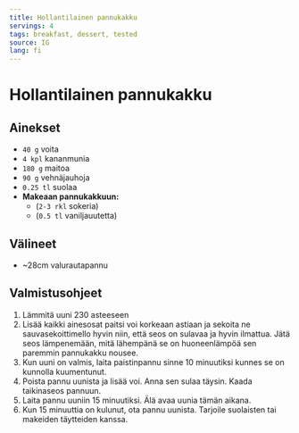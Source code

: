 ```yaml
---
title: Hollantilainen pannukakku
servings: 4
tags: breakfast, dessert, tested
source: IG
lang: fi
---
```


# Hollantilainen pannukakku

## Ainekset

- `40 g` voita
- `4 kpl` kananmunia
- `180 g` maitoa
- `90 g` vehnäjauhoja
- `0.25 tl` suolaa
- **Makeaan pannukakkuun:**
  - (`2-3 rkl` sokeria)
  - (`0.5 tl` vaniljauutetta)

## Välineet

- ~28cm valurautapannu

## Valmistusohjeet

1. Lämmitä uuni 230 asteeseen
1. Lisää kaikki ainesosat paitsi voi korkeaan astiaan ja sekoita ne sauvasekoittimello hyvin niin, että seos on sulavaa ja hyvin ilmattua. Jätä seos lämpenemään, mitä lähempänä se on huoneenlämpöä sen paremmin pannukakku nousee.
1. Kun uuni on valmis, laita paistinpannu sinne 10 minuutiksi kunnes se on kunnolla kuumentunut.
1. Poista pannu uunista ja lisää voi. Anna sen sulaa täysin. Kaada taikinaseos pannuun.
1. Laita pannu uuniin 15 minuutiksi. Älä avaa uunia tämän aikana.
1. Kun 15 minuuttia on kulunut, ota pannu uunista. Tarjoile suolaisten tai makeiden täytteiden kanssa.
